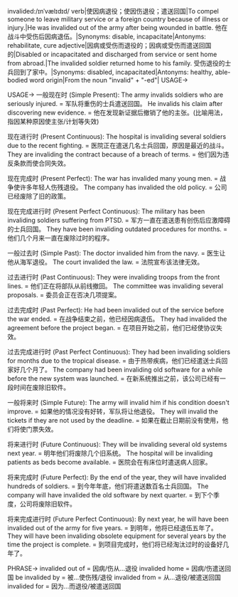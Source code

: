 invalided:/ɪnˈvælɪdɪd/
verb|使因病退役；使因伤退役；遣送回国|To compel someone to leave military service or a foreign country because of illness or injury.|He was invalided out of the army after being wounded in battle. 他在战斗中受伤后因病退伍。|Synonyms: disable, incapacitate|Antonyms: rehabilitate, cure
adjective|因病或受伤而退役的；因病或受伤而遣送回国的|Disabled or incapacitated and discharged from service or sent home from abroad.|The invalided soldier returned home to his family.  受伤退役的士兵回到了家中。|Synonyms: disabled, incapacitated|Antonyms: healthy, able-bodied
word origin|From the noun "invalid" + "-ed"|
USAGE->

USAGE->
一般现在时 (Simple Present):
The army invalids soldiers who are seriously injured. = 军队将重伤的士兵遣送回国。
He invalids his claim after discovering new evidence. = 他在发现新证据后撤销了他的主张。(比喻用法，指因某种原因使主张/计划等失效)

现在进行时 (Present Continuous):
The hospital is invaliding several soldiers due to the recent fighting. = 医院正在遣送几名士兵回国，原因是最近的战斗。
They are invaliding the contract because of a breach of terms. = 他们因为违反条款而使合同失效。

现在完成时 (Present Perfect):
The war has invalided many young men. = 战争使许多年轻人伤残退役。
The company has invalided the old policy. = 公司已经废除了旧的政策。

现在完成进行时 (Present Perfect Continuous):
The military has been invaliding soldiers suffering from PTSD. = 军方一直在遣送患有创伤后应激障碍的士兵回国。
They have been invaliding outdated procedures for months. = 他们几个月来一直在废除过时的程序。

一般过去时 (Simple Past):
The doctor invalided him from the navy. = 医生让他从海军退役。
The court invalided the law. = 法院宣布该法律无效。

过去进行时 (Past Continuous):
They were invaliding troops from the front lines. = 他们正在将部队从前线撤回。
The committee was invaliding several proposals. = 委员会正在否决几项提案。

过去完成时 (Past Perfect):
He had been invalided out of the service before the war ended. = 在战争结束之前，他已经因病退伍。
They had invalided the agreement before the project began. = 在项目开始之前，他们已经使协议失效。

过去完成进行时 (Past Perfect Continuous):
They had been invaliding soldiers for months due to the tropical disease. = 由于热带疾病，他们已经遣送士兵回家好几个月了。
The company had been invaliding old software for a while before the new system was launched. = 在新系统推出之前，该公司已经有一段时间在废除旧软件。

一般将来时 (Simple Future):
The army will invalid him if his condition doesn't improve. = 如果他的情况没有好转，军队将让他退役。
They will invalid the tickets if they are not used by the deadline. = 如果在截止日期前没有使用，他们将使门票失效。

将来进行时 (Future Continuous):
They will be invaliding several old systems next year. = 明年他们将废除几个旧系统。
The hospital will be invaliding patients as beds become available. = 医院会在有床位时遣送病人回家。

将来完成时 (Future Perfect):
By the end of the year, they will have invalided hundreds of soldiers. = 到今年年底，他们将遣送数百名士兵回国。
The company will have invalided the old software by next quarter. = 到下个季度，公司将废除旧软件。

将来完成进行时 (Future Perfect Continuous):
By next year, he will have been invalided out of the army for five years. = 到明年，他将已经退伍五年了。
They will have been invaliding obsolete equipment for several years by the time the project is complete. = 到项目完成时，他们将已经淘汰过时的设备好几年了。


PHRASE->
invalided out of = 因病/伤从...退役
invalided home = 因病/伤遣送回国
be invalided by = 被...使伤残/退役
invalided from = 从...退役/被遣送回国
invalided for = 因为...而退役/被遣送回国
